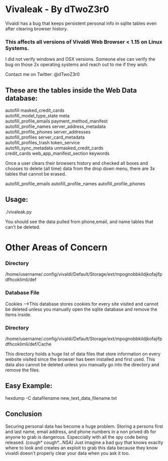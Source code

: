 # Vivaleak - By dTwoZ3r0
Vivaldi has a bug that keeps persistent personal info in sqlite tables even after clearing browser history.

### This affects all versions of Vivaldi Web Browser < 1.15 on Linux Systems. 
I did not verify windows and OSX versions. Someone else can verify the bug on those 2x operating systems and reach out to me if they wish.

Contact me on Twitter: @dTwoZ3r0
## These are the tables inside the Web Data database:

autofill                   masked_credit_cards      
autofill_model_type_state  meta                     
autofill_profile_emails    payment_method_manifest  
autofill_profile_names     server_address_metadata  
autofill_profile_phones    server_addresses         
autofill_profiles          server_card_metadata     
autofill_profiles_trash    token_service            
autofill_sync_metadata     unmasked_credit_cards    
credit_cards               web_app_manifest_section 
keywords

Once a user clears their browsers history and checked all boxes and chooses to delete (all time) data  from the drop down menu, there are 3x tables that cannot be erased.

autofill_profile_emails
autofill_profile_names
autofill_profile_phones

## Usage:

./vivaleak.py

You should see the data pulled from phone,email, and name tables that can't be deleted.


# Other Areas of Concern

### Directory
/home/username/.config/vivaldi/Default/Storage/ext/mpognobbkildjkofajifpdfhcoklimli/def


### Database File
Cookies 
-->This database stores cookies for every site visited and cannot be deleted unless you manually open the sqlite database and remove the items inside.

### Directory
/home/username/.config/vivaldi/Default/Storage/ext/mpognobbkildjkofajifpdfhcoklimli/def/Cache

This directory holds a huge list of data files that store information on every website visited since the browser has been installed and first used. This data also cannot be deleted
unless you manually go into the directory and remove the files.

## Easy Example: 

hexdump -C datafilename new_text_data_filename.txt

## Conclusion
Securing personal data has become a huge problem. Storing a persons first and last name, email address, and phone numbers in a non prived db for anyone to grab is
dangerous. Especcially with all the spy code being released. (cough* cough*...NSA) Just imagine a bad guy that knows exaclty where to look and creates an exploit to
grab this data because they know vivaldi doesn't properly clear your data when you ask it too.





